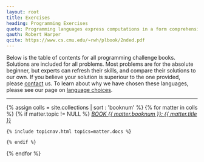 ```yaml
---
layout: root
title: Exercises
heading: Programming Exercises
quote: Programming languages express computations in a form comprehensible to both people and machines.
qauth: Robert Harper
qcite: https://www.cs.cmu.edu/~rwh/plbook/2nded.pdf
---
```


Below is the table of contents for all programming challenge books. Solutions are included for all problems. Most problems are for the absolute beginner, but experts can refresh their skills, and compare their solutions to our own. If you believe your solution is superiour to the one provided, please <a href="{{ site.github.url }}/contact/">contact</a> us. To learn about why we have chosen these languages, please see our page on [language choices][languages].

<hr />

<nav class="tocnav">
  {% assign colls = site.collections | sort : 'booknum' %}
  {% for matter in colls %}
    {% if matter.topic != NULL %} 
    <em>
        <a href="{{ site.github.url }}/{{ matter.label }}/index">
        BOOK {{ matter.booknum }}: {{ matter.title }}
      </a>
    </em>

    {% include topicnav.html topics=matter.docs %} 

    {% endif %}
  {% endfor %}
</nav>

[languages]: /languages
